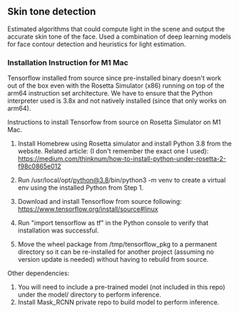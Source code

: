## Skin tone detection

Estimated algorithms that could compute light in the scene and output the accurate skin tone of the face.
Used a combination of deep learning models for face contour detection and heuristics for light estimation.

### Installation Instruction for M1 Mac
Tensorflow installed from source since pre-installed binary doesn't work out of the box even with the Rosetta Simulator (x86) running on top of the arm64 instruction set architecture. We have to ensure that the Python interpreter used is 3.8x and not natively installed (since that only works on arm64).

Instructions to install Tensorfow from source on Rosetta Simulator on M1 Mac.

1. Install Homebrew using Rosetta simulator and install Python 3.8 from the website. Related article:  (I don't remember the exact one I used): https://medium.com/thinknum/how-to-install-python-under-rosetta-2-f98c0865e012

2. Run /usr/local/opt/python@3.8/bin/python3 -m venv <directory name> to create a virtual env using the installed Python from Step 1.

3. Download and install Tensorflow from source following: https://www.tensorflow.org/install/source#linux

4. Run "import tensorflow as tf" in the Python console to verify that installation was successful.

4. Move the wheel package from /tmp/tensorflow_pkg to a permanent directory so it can be re-installed for another project (assuming no version update is needed) without having to rebuild from source.


Other dependencies:

1. You will need to include a pre-trained model (not included in this repo) under the model/ directory to perform inference.
2. Install Mask_RCNN private repo to build model to perform inference.

